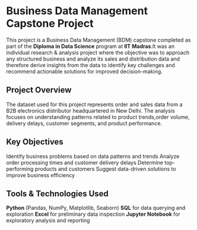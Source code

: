 # Business Data Management Capstone Project

This project is a Business Data Management (BDM) capstone completed as part of the **Diploma in Data Science** program at **IIT Madras**.It was an individual research & analysis project where the objective was to approach any structured business and analyze its sales and distribution data and therefore derive insights from the data to identify key challenges and recommend actionable solutions for improved decision-making.

##  Project Overview

The dataset used for this project represents order and sales data from a B2B electronics distributor headquartered in New Delhi. The analysis focuses on understanding patterns related to product trends,order volume, delivery delays, customer segments, and product performance.

##  Key Objectives

 Identify business problems based on data patterns and trends
 Analyze order processing times and customer delivery delays
 Determine top-performing products and customers
 Suggest data-driven solutions to improve business efficiency

##  Tools & Technologies Used

 **Python** (Pandas, NumPy, Matplotlib, Seaborn)
 **SQL** for data querying and exploration
 **Excel** for preliminary data inspection
 **Jupyter Notebook** for exploratory analysis and reporting


